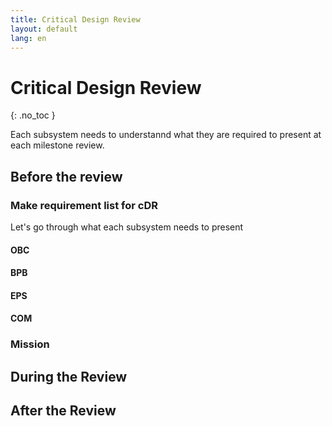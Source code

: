 ```yaml
---
title: Critical Design Review 
layout: default
lang: en
---
```


# Critical Design Review 
{: .no_toc }

Each subsystem needs to understannd what they are required to present at each milestone review.


## Before the review

### Make requirement list for cDR

Let's go through what each subsystem needs to present

#### OBC


#### BPB


#### EPS


#### COM


### Mission


## During the Review


## After the Review
